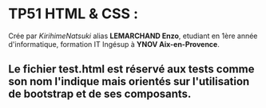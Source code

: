 TP51 HTML & CSS :
==


Crée par *KirihimeNatsuki* alias **LEMARCHAND Enzo**,
etudiant en 1ère année d'informatique, formation IT Ingésup à 
**YNOV Aix-en-Provence**.


Le fichier test.html est réservé aux tests comme son nom l'indique mais 
orientés sur l'utilisation de bootstrap et de ses composants.
-
